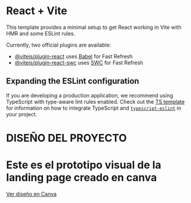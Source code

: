 # React + Vite

This template provides a minimal setup to get React working in Vite with HMR and some ESLint rules.

Currently, two official plugins are available:

- [@vitejs/plugin-react](https://github.com/vitejs/vite-plugin-react/blob/main/packages/plugin-react) uses [Babel](https://babeljs.io/) for Fast Refresh
- [@vitejs/plugin-react-swc](https://github.com/vitejs/vite-plugin-react/blob/main/packages/plugin-react-swc) uses [SWC](https://swc.rs/) for Fast Refresh

## Expanding the ESLint configuration

If you are developing a production application, we recommend using TypeScript with type-aware lint rules enabled. Check out the [TS template](https://github.com/vitejs/vite/tree/main/packages/create-vite/template-react-ts) for information on how to integrate TypeScript and [`typescript-eslint`](https://typescript-eslint.io) in your project.

# DISEÑO DEL PROYECTO
# Este es el prototipo visual de la landing page creado en canva

[Ver diseño en Canva](https://www.canva.com/design/DAGz03AmPh0/gk1pvNjp9wiZu6_EjeE2-g/edit?utm_content=DAGz03AmPh0&utm_campaign=designshare&utm_medium=link2&utm_source=sharebutton)